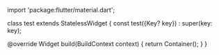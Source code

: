 import 'package:flutter/material.dart';

class test extends StatelessWidget {
  const test({Key? key}) : super(key: key);

  @override
  Widget build(BuildContext context) {
    return Container();
  }
}